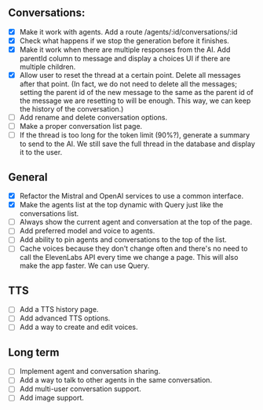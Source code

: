 ## Conversations:

- [x] Make it work with agents. Add a route /agents/:id/conversations/:id
- [x] Check what happens if we stop the generation before it finishes.
- [x] Make it work when there are multiple responses from the AI. Add parentId column to message and display a choices UI if there are multiple children.
- [x] Allow user to reset the thread at a certain point. Delete all messages after that point. (In fact, we do not need to delete all the messages; setting the parent id of the new message to the same as the parent id of the message we are resetting to will be enough. This way, we can keep the history of the conversation.)
- [ ] Add rename and delete conversation options.
- [ ] Make a proper conversation list page.
- [ ] If the thread is too long for the token limit (90%?), generate a summary to send to the AI. We still save the full thread in the database and display it to the user.

## General

- [x] Refactor the Mistral and OpenAI services to use a common interface.
- [x] Make the agents list at the top dynamic with Query just like the conversations list.
- [ ] Always show the current agent and conversation at the top of the page.
- [ ] Add preferred model and voice to agents.
- [ ] Add ability to pin agents and conversations to the top of the list.
- [ ] Cache voices because they don't change often and there's no need to call the ElevenLabs API every time we change a page. This will also make the app faster. We can use Query.

## TTS

- [ ] Add a TTS history page.
- [ ] Add advanced TTS options.
- [ ] Add a way to create and edit voices.

## Long term

- [ ] Implement agent and conversation sharing.
- [ ] Add a way to talk to other agents in the same conversation.
- [ ] Add multi-user conversation support.
- [ ] Add image support.
